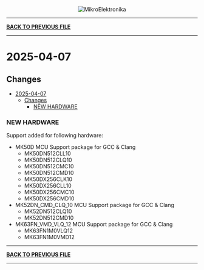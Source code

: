 <p align="center">
  <img src="http://www.mikroe.com/img/designs/beta/logo_small.png?raw=true" alt="MikroElektronika"/>
</p>

---

**[BACK TO PREVIOUS FILE](../changelog.md)**

---

# 2025-04-07

## Changes

- [2025-04-07](#2025-04-07)
  - [Changes](#changes)
    - [NEW HARDWARE](#new-hardware)

### NEW HARDWARE

Support added for following hardware:

+ MK50D MCU Support package for GCC & Clang
  + MK50DN512CLL10
  + MK50DN512CLQ10
  + MK50DN512CMC10
  + MK50DN512CMD10
  + MK50DX256CLK10
  + MK50DX256CLL10
  + MK50DX256CMC10
  + MK50DX256CMD10
+ MK52DN_CMD_CLQ_10 MCU Support package for GCC & Clang
  + MK52DN512CLQ10
  + MK52DN512CMD10
+ MK63FN_VMD_VLQ_12 MCU Support package for GCC & Clang
  + MK63FN1M0VLQ12
  + MK63FN1M0VMD12

---

**[BACK TO PREVIOUS FILE](../changelog.md)**

---
